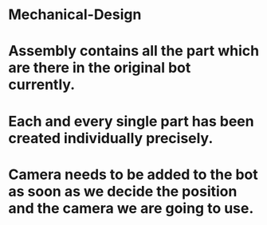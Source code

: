 # Mechanical-Design
# Assembly contains all the part which are there in the original bot currently.
# Each and every single part has been created individually precisely.
# Camera needs to be added to the bot as soon as we decide the position and the camera we are going to use.
